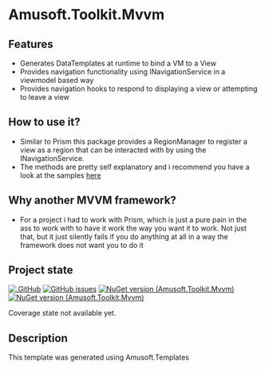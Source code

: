 # Amusoft.Toolkit.Mvvm

## Features

- Generates DataTemplates at runtime to bind a VM to a View
- Provides navigation functionality using INavigationService in a viewmodel based way
- Provides navigation hooks to respond to displaying a view or attempting to leave a view

## How to use it?

- Similar to Prism this package provides a RegionManager to register a view as a region that can be interacted with by
	using the INavigationService.
- The methods are pretty self explanatory and i recommend you have a look at the samples [here](./samples/TestApp.Wpf/)

## Why another MVVM framework?

- For a project i had to work with Prism, which is just a pure pain in the ass to work with to have it work the way you
	want it to work. Not just that, but it just silently fails if you do anything at all in a way the framework does not
	want you to do it

## Project state

[![.GitHub](https://github.com/taori/Amusoft.Toolkit.Mvvm/actions/workflows/CI.yml/badge.svg)](https://github.com/taori/Amusoft.Toolkit.Mvvm/actions/workflows/CI.yml)
[![GitHub issues](https://img.shields.io/github/issues/taori/Amusoft.Toolkit.Mvvm)](https://github.com/taori/Amusoft.Toolkit.Mvvm/issues)
[![NuGet version (Amusoft.Toolkit.Mvvm)](https://img.shields.io/nuget/v/Amusoft.Toolkit.Mvvm.svg)](https://www.nuget.org/packages/Amusoft.Toolkit.Mvvm/)
[![NuGet version (Amusoft.Toolkit.Mvvm)](https://img.shields.io/nuget/vpre/Amusoft.Toolkit.Mvvm.svg)](https://www.nuget.org/packages/Amusoft.Toolkit.Mvvm/latest/prerelease)

<!--CoverageStart-->
Coverage state not available yet.
<!--CoverageEnd-->

## Description

This template was generated using Amusoft.Templates